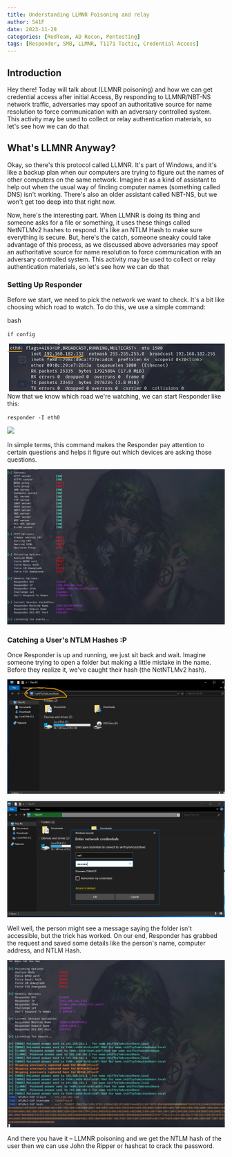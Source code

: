 ```yaml
---
title: Understanding LLMNR Poisoning and relay
author: S41F
date: 2023-11-28
categories: [RedTeam, AD Recon, Pentesting]
tags: [Responder, SMB, LLMNR, T1171 Tactic, Credential Access]
---
```



## Introduction

Hey there! Today will talk about (LLMNR poisoning) and how we can get credential access after initial Access, By responding to LLMNR/NBT-NS network traffic, adversaries may spoof an authoritative source for name resolution to force communication with an adversary controlled system. This activity may be used to collect or relay authentication materials, so let's see how we can do that

## What's LLMNR Anyway?

Okay, so there's this protocol called LLMNR. It's part of Windows, and it's like a backup plan when our computers are trying to figure out the names of other computers on the same network. Imagine it as a kind of assistant to help out when the usual way of finding computer names (something called DNS) isn't working. There's also an older assistant called NBT-NS, but we won't get too deep into that right now.

Now, here's the interesting part. When LLMNR is doing its thing and someone asks for a file or something, it uses these things called NetNTLMv2 hashes to respond. It's like an NTLM Hash to make sure everything is secure. But, here's the catch, someone sneaky could take advantage of this process, as we discussed above adversaries may spoof an authoritative source for name resolution to force communication with an adversary controlled system. This activity may be used to collect or relay authentication materials, so let's see how we can do that


### Setting Up Responder 

Before we start, we need to pick the network we want to check. It's a bit like choosing which road to watch. To do this, we use a simple command:

bash

`if config`

![](https://github.com/SaifSalah/saifsalah.github.io/blob/master/assets/img/pic1.png?raw=true)
Now that we know which road we're watching, we can start Responder like this:

`responder -I eth0`

![](https://saifsalah.github.io/posts/Understanding-LLMNR-Poisoning-and-relay/?raw=true)

In simple terms, this command makes the Responder pay attention to certain questions and helps it figure out which devices are asking those questions.

![](https://github.com/SaifSalah/saifsalah.github.io/blob/master/assets/img/pic2.png)

### Catching a User's NTLM Hashes :P

Once Responder is up and running, we just sit back and wait. Imagine someone trying to open a folder but making a little mistake in the name. Before they realize it, we've caught their hash (the NetNTLMv2 hash).

![](https://github.com/SaifSalah/saifsalah.github.io/blob/master/assets/img/accessShare.png?raw=true)

![](https://github.com/SaifSalah/saifsalah.github.io/blob/master/assets/img/picbefore3.png?raw=true)

Well well, the person might see a message saying the folder isn't accessible, but the trick has worked. On our end, Responder has grabbed the request and saved some details like the person's name, computer address, and NTLM Hash.

![](https://github.com/SaifSalah/saifsalah.github.io/blob/master/assets/img/pic3.png?raw=true)

And there you have it – LLMNR poisoning and we get the NTLM hash of the user then we can use John the Ripper or hashcat to crack the password.



